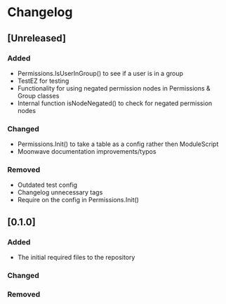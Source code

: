 # Changelog

## [Unreleased]
### Added
- Permissions.IsUserInGroup() to see if a user is in a group
- TestEZ for testing
- Functionality for using negated permission nodes in Permissions & Group classes
- Internal function isNodeNegated() to check for negated permission nodes
### Changed
- Permissions.Init() to take a table as a config rather then ModuleScript
- Moonwave documentation improvements/typos
### Removed
- Outdated test config
- Changelog unnecessary tags
- Require on the config in Permissions.Init()
## [0.1.0]
### Added
- The initial required files to the repository
### Changed
### Removed